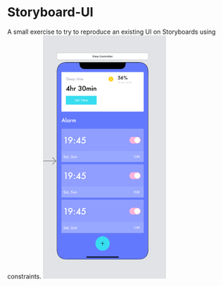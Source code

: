 # Storyboard-UI

A small exercise to try to reproduce an existing UI on Storyboards using constraints.
<img src="https://github.com/WillyTheDev/Storyboard-UI/blob/c3872838e016ef41459581c45a91a3ab91f94200/Storyboard%20UI%20Ex1/Assets.xcassets/UI-Exemple.imageset/UI-Exemple.png">

